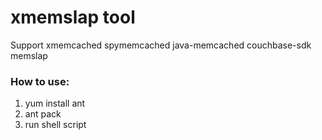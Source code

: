 # xmemslap tool

Support xmemcached spymemcached java-memcached couchbase-sdk memslap

### How to use:
1. yum install ant
2. ant pack
3. run shell script
